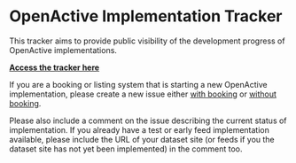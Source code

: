 # OpenActive Implementation Tracker

This tracker aims to provide public visibility of the development progress of OpenActive implementations.

**[Access the tracker here](https://github.com/orgs/openactive/projects/18)**

If you are a booking or listing system that is starting a new OpenActive implementation, please create a new issue either [with booking](https://github.com/openactive/activation/issues/new?assignees=&labels=Open+Booking+API+implementation&template=openactive-implementation-progress-tracker-with-booking.md&title=Name+of+system) or [without booking](https://github.com/openactive/activation/issues/new?assignees=&labels=Open+data+implementation&template=openactive-implementation-progress-tracker-without-booking.md&title=Name+of+system).

Please also include a comment on the issue describing the current status of implementation. If you already have a test or early feed implementation available, please include the URL of your dataset site (or feeds if you the dataset site has not yet been implemented) in the comment too.
